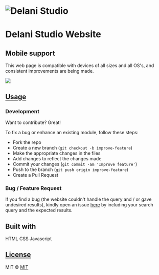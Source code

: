 # ![Delani Studio]( https://kiptoo-097.github.io/Delani-studio/)
# Delani Studio Website

## Mobile support
This web page is compatible with devices of all sizes and all OS's, and consistent improvements are being made.

![](  https://kiptoo-097.github.io/Delani-studio)




## [Usage]( https://kiptoo-097.github.io/Delani-studio/) 

### Development
Want to contribute? Great!

To fix a bug or enhance an existing module, follow these steps:

- Fork the repo
- Create a new branch (`git checkout -b improve-feature`)
- Make the appropriate changes in the files
- Add changes to reflect the changes made
- Commit your changes (`git commit -am 'Improve feature'`)
- Push to the branch (`git push origin improve-feature`)
- Create a Pull Request 

### Bug / Feature Request

If you find a bug (the website couldn't handle the query and / or gave undesired results), kindly open an issue [here]( https://kiptoo-097.github.io/Delani-studio/) by including your search query and the expected results.


## Built with 

HTML
CSS
Javascript

## [License](  https://kiptoo-097.github.io/Delani-studio/LICENSE.md)

MIT © [MIT]( https://kiptoo-097.github.io)


